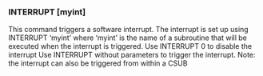 

### INTERRUPT [myint]

This command triggers a software interrupt. The interrupt is set up using INTERRUPT ‘myint’ where ‘myint’ is the name of a subroutine that will be executed when the interrupt is triggered. Use INTERRUPT 0 to disable the interrupt Use INTERRUPT without parameters to trigger the interrupt. Note: the interrupt can also be triggered from within a CSUB